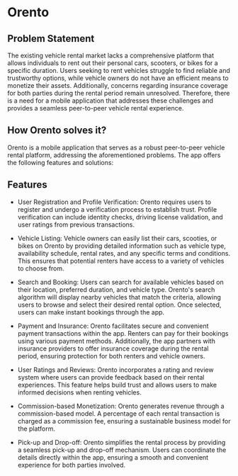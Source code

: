 # Orento

## Problem Statement
The existing vehicle rental market lacks a comprehensive platform that allows individuals to rent out their personal cars, scooters, or bikes for a specific duration. Users seeking to rent vehicles struggle to find reliable and trustworthy options, while vehicle owners do not have an efficient means to monetize their assets. Additionally, concerns regarding insurance coverage for both parties during the rental period remain unresolved. Therefore, there is a need for a mobile application that addresses these challenges and provides a seamless peer-to-peer vehicle rental experience.

## How Orento solves it?
Orento is a mobile application that serves as a robust peer-to-peer vehicle rental platform, addressing the aforementioned problems. The app offers the following features and solutions:

## Features
- User Registration and Profile Verification: Orento requires users to register and undergo a verification process to establish trust. Profile verification can include identity checks, driving license validation, and user ratings from previous transactions.

- Vehicle Listing: Vehicle owners can easily list their cars, scooties, or bikes on Orento by providing detailed information such as vehicle type, availability schedule, rental rates, and any specific terms and conditions. This ensures that potential renters have access to a variety of vehicles to choose from.

- Search and Booking: Users can search for available vehicles based on their location, preferred duration, and vehicle type. Orento's search algorithm will display nearby vehicles that match the criteria, allowing users to browse and select their desired rental option. Once selected, users can make instant bookings through the app.

- Payment and Insurance: Orento facilitates secure and convenient payment transactions within the app. Renters can pay for their bookings using various payment methods. Additionally, the app partners with insurance providers to offer insurance coverage during the rental period, ensuring protection for both renters and vehicle owners.

- User Ratings and Reviews: Orento incorporates a rating and review system where users can provide feedback based on their rental experiences. This feature helps build trust and allows users to make informed decisions when renting vehicles.

- Commission-based Monetization: Orento generates revenue through a commission-based model. A percentage of each rental transaction is charged as a commission fee, ensuring a sustainable business model for the platform.

- Pick-up and Drop-off: Orento simplifies the rental process by providing a seamless pick-up and drop-off mechanism. Users can coordinate the details directly within the app, ensuring a smooth and convenient experience for both parties involved.
